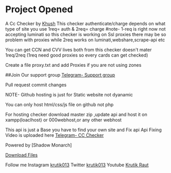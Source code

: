 # Project Opened

A Cc Checker by [Khush](https://t.me/khushmeet1)
This checker authenticate/charge depends on what type of site you use
1req= auth & 2req= charge
#note- 1-req is right now not accepting luminati so this checker is working on Ssl proxies
there may be so problem with proxies while 2req works on luminati,webshare,scrape-api etc

You can get CCN and CVV lives both from this checker doesn't mater 1req/2req
(1req need good proxies so every cards can get checked)


Create a file proxy.txt and add Proxies if you are not using zones

##Join Our support group [Telegram- Support group](https://t.me/cc_check)


Pull request commit changes

NOTE- Github hosting is just for Static website not dyanamic

You can only host html/css/js file on github not php

For hosting checker download master zip ,update api and host it on xampp(loaclhost) or 000webhost,or any other webhost


This api is just a Base
you have to find your own site and Fix api
Api Fixing Video is uploaded here
[Telegram- CC Checker](https://t.me/cc_checker)


Powered by [Shadow Monarch]

[Download Files](https://github.com/reboot13-git/cc-checker/archive/master.zip)

Follow me
Instagram
[krutik013](https://instagram.com/krutik013)
Twitter
[krutik013](https://twitter.com/krutik013)
Youtube
[Krutik Raut](https://www.youtube.com/channel/UCylCCoTTu_ULMYrqaiYMljA)
